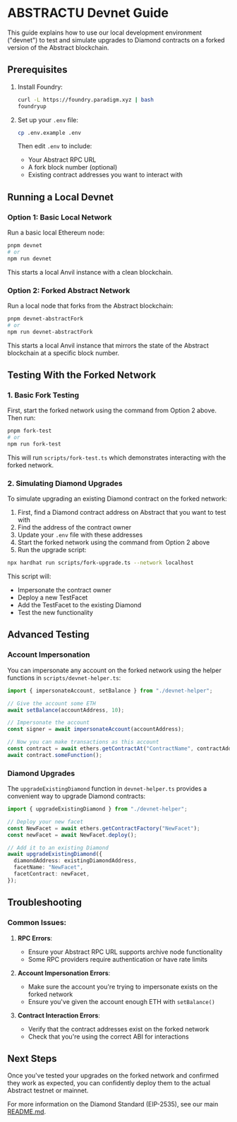# ABSTRACTU Devnet Guide

This guide explains how to use our local development environment ("devnet") to test and simulate upgrades to Diamond contracts on a forked version of the Abstract blockchain.

## Prerequisites

1. Install Foundry:
   ```bash
   curl -L https://foundry.paradigm.xyz | bash
   foundryup
   ```

2. Set up your `.env` file:
   ```bash
   cp .env.example .env
   ```
   
   Then edit `.env` to include:
   - Your Abstract RPC URL
   - A fork block number (optional)
   - Existing contract addresses you want to interact with

## Running a Local Devnet

### Option 1: Basic Local Network

Run a basic local Ethereum node:

```bash
pnpm devnet
# or
npm run devnet
```

This starts a local Anvil instance with a clean blockchain.

### Option 2: Forked Abstract Network

Run a local node that forks from the Abstract blockchain:

```bash
pnpm devnet-abstractFork
# or
npm run devnet-abstractFork
```

This starts a local Anvil instance that mirrors the state of the Abstract blockchain at a specific block number.

## Testing With the Forked Network

### 1. Basic Fork Testing

First, start the forked network using the command from Option 2 above. Then run:

```bash
pnpm fork-test
# or
npm run fork-test
```

This will run `scripts/fork-test.ts` which demonstrates interacting with the forked network.

### 2. Simulating Diamond Upgrades

To simulate upgrading an existing Diamond contract on the forked network:

1. First, find a Diamond contract address on Abstract that you want to test with
2. Find the address of the contract owner
3. Update your `.env` file with these addresses
4. Start the forked network using the command from Option 2 above
5. Run the upgrade script:

```bash
npx hardhat run scripts/fork-upgrade.ts --network localhost
```

This script will:
- Impersonate the contract owner
- Deploy a new TestFacet
- Add the TestFacet to the existing Diamond
- Test the new functionality

## Advanced Testing

### Account Impersonation

You can impersonate any account on the forked network using the helper functions in `scripts/devnet-helper.ts`:

```typescript
import { impersonateAccount, setBalance } from "./devnet-helper";

// Give the account some ETH
await setBalance(accountAddress, 10);

// Impersonate the account
const signer = await impersonateAccount(accountAddress);

// Now you can make transactions as this account
const contract = await ethers.getContractAt("ContractName", contractAddress, signer);
await contract.someFunction();
```

### Diamond Upgrades

The `upgradeExistingDiamond` function in `devnet-helper.ts` provides a convenient way to upgrade Diamond contracts:

```typescript
import { upgradeExistingDiamond } from "./devnet-helper";

// Deploy your new facet
const NewFacet = await ethers.getContractFactory("NewFacet");
const newFacet = await NewFacet.deploy();

// Add it to an existing Diamond
await upgradeExistingDiamond({
  diamondAddress: existingDiamondAddress,
  facetName: "NewFacet",
  facetContract: newFacet,
});
```

## Troubleshooting

### Common Issues:

1. **RPC Errors**:
   - Ensure your Abstract RPC URL supports archive node functionality
   - Some RPC providers require authentication or have rate limits

2. **Account Impersonation Errors**:
   - Make sure the account you're trying to impersonate exists on the forked network
   - Ensure you've given the account enough ETH with `setBalance()`

3. **Contract Interaction Errors**:
   - Verify that the contract addresses exist on the forked network
   - Check that you're using the correct ABI for interactions

## Next Steps

Once you've tested your upgrades on the forked network and confirmed they work as expected, you can confidently deploy them to the actual Abstract testnet or mainnet.

For more information on the Diamond Standard (EIP-2535), see our main [README.md](./README.md). 